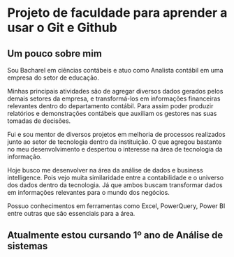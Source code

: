 # Projeto de faculdade para aprender a usar o Git e Github

## Um pouco sobre mim

Sou Bacharel em ciências contábeis e atuo como Analista contábil em uma empresa do setor de educação.

Minhas principais atividades são de agregar diversos dados gerados pelos demais setores da empresa, e transformá-los em informações financeiras relevantes dentro do departamento contábil. Para assim poder produzir relatórios e demonstrações contábeis que auxiliam os gestores nas suas tomadas de decisões.

Fui e sou mentor de diversos projetos em melhoria de processos realizados junto ao setor de tecnologia dentro da instituição. O que agregou bastante no meu desenvolvimento e despertou o interesse na área de tecnologia da informação.

Hoje busco me desenvolver na área da análise de dados e business intelligence. Pois vejo muita similaridade entre a contabilidade e o universo dos dados dentro da tecnologia. Já que ambos buscam transformar dados em informações relevantes para o mundo dos negócios.

Possuo conhecimentos em ferramentas como Excel, PowerQuery, Power BI entre outras que são essenciais para a área.

## Atualmente estou cursando 1º ano de Análise de sistemas
